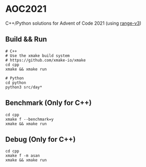 # AOC2021

C++/Python solutions for Advent of Code 2021 (using [range-v3](https://github.com/ericniebler/range-v3)) 

## Build && Run

```shell
# C++
# Use the xmake build system
# https://github.com/xmake-io/xmake
cd cpp
xmake && xmake run

# Python
cd python
python3 src/day*
```

## Benchmark (Only for C++)

```shell
cd cpp
xmake f --benchmark=y
xmake && xmake run
```

## Debug (Only for C++)

```shell
cd cpp
xmake f -m asan
xmake && xmake run
```
